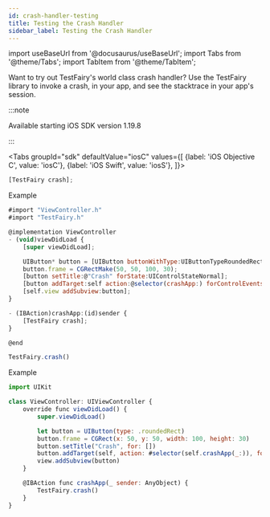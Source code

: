 ```yaml
---
id: crash-handler-testing
title: Testing the Crash Handler
sidebar_label: Testing the Crash Handler
---
```


import useBaseUrl from '@docusaurus/useBaseUrl';
import Tabs from '@theme/Tabs';
import TabItem from '@theme/TabItem';

Want to try out TestFairy's world class crash handler? Use the TestFairy library to invoke a crash, in your app, and see the stacktrace in your app's session.

:::note

Available starting iOS SDK version 1.19.8

:::

<Tabs
groupId="sdk"
defaultValue="iosC"
values={[
{label: 'iOS Objective C', value: 'iosC'},
{label: 'iOS Swift', value: 'iosS'},
]}>

<TabItem value="iosC">

```js
[TestFairy crash];
```

Example

```js
#import "ViewController.h"
#import "TestFairy.h"

@implementation ViewController
- (void)viewDidLoad {
    [super viewDidLoad];

    UIButton* button = [UIButton buttonWithType:UIButtonTypeRoundedRect];
    button.frame = CGRectMake(50, 50, 100, 30);
    [button setTitle:@"Crash" forState:UIControlStateNormal];
    [button addTarget:self action:@selector(crashApp:) forControlEvents:UIControlEventTouchUpInside];
    [self.view addSubview:button];
}

- (IBAction)crashApp:(id)sender {
    [TestFairy crash];
}

@end
```

</TabItem>

<TabItem value="iosS">

```js
TestFairy.crash()
```

Example

```js
import UIKit

class ViewController: UIViewController {
    override func viewDidLoad() {
        super.viewDidLoad()

        let button = UIButton(type: .roundedRect)
        button.frame = CGRect(x: 50, y: 50, width: 100, height: 30)
        button.setTitle("Crash", for: [])
        button.addTarget(self, action: #selector(self.crashApp(_:)), for: .touchUpInside)
        view.addSubview(button)
    }

    @IBAction func crashApp(_ sender: AnyObject) {
        TestFairy.crash()
    }
}
```

</TabItem>

</Tabs>
